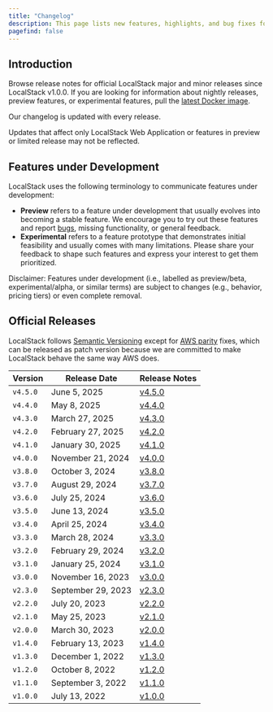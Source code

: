 ```yaml
---
title: "Changelog"
description: This page lists new features, highlights, and bug fixes for official LocalStack releases.
pagefind: false
---
```


## Introduction

Browse release notes for official LocalStack major and minor releases since LocalStack v1.0.0.
If you are looking for information about nightly releases, preview features, or experimental features, pull the [latest Docker image](https://hub.docker.com/r/localstack/localstack).

Our  changelog is updated with every release.

Updates that affect only LocalStack Web Application or features in preview or limited release may not be reflected.

## Features under Development

LocalStack uses the following terminology to communicate features under development:

* **Preview** refers to a feature under development that usually evolves into becoming a stable feature.
  We encourage you to try out these features and report [bugs](https://github.com/localstack/localstack/issues/new/choose), missing functionality, or general feedback.
* **Experimental** refers to a feature prototype that demonstrates initial feasibility and usually comes with many limitations.
  Please share your feedback to shape such features and express your interest to get them prioritized.

Disclaimer: Features under development (i.e., labelled as preview/beta, experimental/alpha, or similar terms) are subject to changes (e.g., behavior, pricing tiers) or even complete removal.

## Official Releases

LocalStack follows [Semantic Versioning](https://semver.org/) except for [AWS parity](https://localstack.cloud/blog/2022-08-04-parity-explained) fixes,
which can be released as patch version because we are committed to make LocalStack behave the same way AWS does.

| Version  | Release Date       | Release Notes                                                                                      |
|----------|--------------------|----------------------------------------------------------------------------------------------------|
| `v4.5.0` | June 5, 2025      | [v4.5.0](https://blog.localstack.cloud/localstack-release-v-4-5-0/)                                |
| `v4.4.0` | May 8, 2025      | [v4.4.0](https://blog.localstack.cloud/localstack-release-v-4-4-0/)                                |
| `v4.3.0` | March 27, 2025      | [v4.3.0](https://blog.localstack.cloud/localstack-release-v-4-3-0/)                                |
| `v4.2.0` | February 27, 2025     | [v4.2.0](https://blog.localstack.cloud/localstack-release-v-4-2-0/)                                |
| `v4.1.0` | January 30, 2025   | [v4.1.0](https://blog.localstack.cloud/localstack-release-v-4-1-0/)                                |
| `v4.0.0` | November 21, 2024  | [v4.0.0](https://blog.localstack.cloud/announcing-localstack-40-general-availability/)             |
| `v3.8.0` | October 3, 2024    | [v3.8.0](https://blog.localstack.cloud/localstack-release-v-3-8-0/)                                |
| `v3.7.0` | August 29, 2024    | [v3.7.0](https://blog.localstack.cloud/2024-08-29-localstack-release-v-3-7-0/)                     |
| `v3.6.0` | July 25, 2024      | [v3.6.0](https://discuss.localstack.cloud/t/localstack-release-v3-6-0/997)                         |
| `v3.5.0` | June 13, 2024      | [v3.5.0](https://discuss.localstack.cloud/t/localstack-release-v3-5-0/947)                         |
| `v3.4.0` | April 25, 2024     | [v3.4.0](https://discuss.localstack.cloud/t/localstack-release-v3-4-0/871)                         |
| `v3.3.0` | March 28, 2024     | [v3.3.0](https://discuss.localstack.cloud/t/localstack-release-v3-3-0/828)                         |
| `v3.2.0` | February 29, 2024  | [v3.2.0](https://discuss.localstack.cloud/t/localstack-release-v3-2-0/782/)                        |
| `v3.1.0` | January 25, 2024   | [v3.1.0](https://discuss.localstack.cloud/t/localstack-release-v3-1-0/713/)                        |
| `v3.0.0` | November 16, 2023  | [v3.0.0](https://blog.localstack.cloud/2023-11-16-announcing-localstack-30-general-availability/)  |
| `v2.3.0` | September 29, 2023 | [v2.3.0](https://discuss.localstack.cloud/t/localstack-release-v2-3-0/533)                         |
| `v2.2.0` | July 20, 2023      | [v2.2.0](https://discuss.localstack.cloud/t/localstack-release-v2-2-0/424)                         |
| `v2.1.0` | May 25, 2023       | [v2.1.0](https://discuss.localstack.cloud/t/localstack-release-v2-1-0/357)                         |
| `v2.0.0` | March 30, 2023     | [v2.0.0](https://github.com/localstack/localstack/releases/tag/v2.0.0)                             |
| `v1.4.0` | February 13, 2023  | [v1.4.0](https://github.com/localstack/localstack/releases/tag/v1.4.0)                             |
| `v1.3.0` | December 1, 2022   | [v1.3.0](https://discuss.localstack.cloud/t/localstack-release-v1-3-0/170)                         |
| `v1.2.0` | October 8, 2022    | [v1.2.0](https://discuss.localstack.cloud/t/localstack-release-v1-2-0/109)                         |
| `v1.1.0` | September 3, 2022  | [v1.1.0](https://discuss.localstack.cloud/t/localstack-release-v1-1-0/89)                          |
| `v1.0.0` | July 13, 2022      | [v1.0.0](https://blog.localstack.cloud/2022-07-13-announcing-localstack-v1-general-availability/)  |
